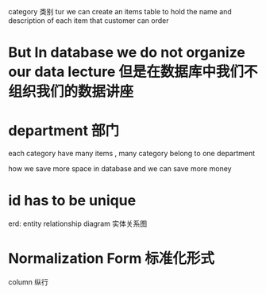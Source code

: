 category 类别 tur
we can create an items table to hold the name and description of each item that customer can order


# But In database we do not organize our data lecture 但是在数据库中我们不组织我们的数据讲座


# department 部门

each category have many items , many category belong to one department

how we save more space in database and we can save more money

# id has to be unique

erd: entity relationship diagram 实体关系图

# Normalization Form 标准化形式

column 纵行
